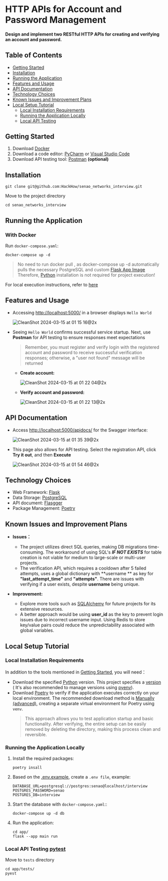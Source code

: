# HTTP APIs for Account and Password Management

#### Design and implement two RESTful HTTP APIs for creating and verifying an account and password.

## Table of Contents

- [Getting Started](#getting-started)
- [Installation](#installation)
- [Running the Application](#running-the-application)
- [Features and Usage](#features-and-usage)
- [API Documentation](#api-documentation)
- [Technology Choices](#technology-choices)
- [Known Issues and Improvement Plans](#known-issues-and-improvement-plans)
- [Local Setup Tutorial](#local-setup-tutorial)
    - [Local Installation Requirements](#local-installation-requirements)
    - [Running the Application Locally](#running-the-application-locally)
    - [Local API Testing](#local-api-testing)

## Getting Started

1. Download [Docker](https://www.docker.com/products/docker-desktop/)
2. Download a code editor: [PyCharm](https://www.jetbrains.com/pycharm/download/?section=mac)
   or [Visual Studio Code](https://code.visualstudio.com/)
3. Download API testing tool: [Postman](https://www.postman.com/downloads/) **(optional)**

## Installation

```shell
git clone git@github.com:HackHow/senao_networks_interview.git
```

Move to the project directory

```shell
cd senao_networks_interview
```

## Running the Application

### With Docker

Run `docker-compose.yaml`:

```shell
docker-compose up -d
```

> No need to run docker pull <image>, as docker-compose up -d automatically pulls the necessary PostgreSQL and
> custom [Flask App Image](https://hub.docker.com/repository/docker/howard23/senao-networks-interview-flask-app/general)
> Therefore, [Python](https://www.python.org/) installation is not required for project execution!

For local execution instructions, refer to [here](#local-setup-tutorial)

## Features and Usage

- Accessing [http://localhost:5000/](http://localhost:5000/) in a browser displays `Hello World`

  ![CleanShot 2024-03-15 at 01 15 16@2x](https://github.com/HackHow/senao_networks_interview/assets/56557271/64b6a288-95e2-4f0b-9be3-ac426eae4a44)

- Seeing `Hello World` confirms successful service startup. Next, use **Postman** for API testing to ensure responses
  meet expectations
  > Remember, you must register and verify login with the registered account and password to receive successful
  verification responses; otherwise, a "user not found" message will be returned

    - **Create account:**

      ![CleanShot 2024-03-15 at 01 22 04@2x](https://github.com/HackHow/senao_networks_interview/assets/56557271/b9b82725-2e05-40f8-8455-a22df4223b29)

    - **Verify account and password:**

      ![CleanShot 2024-03-15 at 01 22 13@2x](https://github.com/HackHow/senao_networks_interview/assets/56557271/1f34ac80-47f4-4bdd-b3f4-dbe5d54bcf5c)

## API Documentation

- Access [http://localhost:5000/apidocs/](http://localhost:5000/apidocs/) for the Swagger interface:

  ![CleanShot 2024-03-15 at 01 35 39@2x](https://github.com/HackHow/senao_networks_interview/assets/56557271/eaa3cbba-45e6-4885-876c-b07f05ebb4ea)

- This page also allows for API testing. Select the registration API, click **Try it out**, and then **Execute**

  ![CleanShot 2024-03-15 at 01 54 46@2x](https://github.com/HackHow/senao_networks_interview/assets/56557271/910b363b-956a-4382-932e-3ef63667ef25)

## Technology Choices

- Web Framework: [Flask](https://flask.palletsprojects.com/en/3.0.x/)
- Data Storage: [PostgreSQL](https://www.postgresql.org/)
- API document: [Flasgger](https://github.com/flasgger/flasgger)
- Package Management: [Poetry](https://python-poetry.org/docs/)

## Known Issues and Improvement Plans

- **Issues：**
    - The project utilizes direct SQL queries, making DB migrations time-consuming. The workaround of using SQL's **_IF NOT EXISTS_** for table creation is not viable for medium to large-scale or multi-user projects.
    - The verification API, which requires a cooldown after 5 failed attempts, uses a global dictionary with **username
      ** as key for **"last_attempt_time"** and **"attempts"**. There are issues with verifying if a user exists,
      despite **username** being unique.

- **Improvement:**
    - Explore more tools such as [SQLAlchemy](https://www.sqlalchemy.org/) for future projects for its extensive
      resources.
    - A better approach would be using **user_id** as the key to prevent login issues due to incorrect username input.
      Using Redis to store key/value pairs could reduce the unpredictability associated with global variables.

## Local Setup Tutorial

### Local Installation Requirements

In addition to the tools mentioned in [Getting Started](#getting-started), you will need：

- Download the specified [Python](https://www.python.org/) version. This project specifies
  a [version](https://github.com/HackHow/senao_networks_interview/blob/docs/add_user_guide_content/.python-version) (
  It's also recommended to manage versions using [pyenv](https://github.com/pyenv/pyenv?tab=readme-ov-file#unixmacos)).
- Download [Poetry](https://python-poetry.org/docs/#installation) to verify if the application executes correctly on
  your local environment. The recommended download method
  is [Manually (advanced)](https://python-poetry.org/docs/#installing-manually), creating a separate virtual environment
  for Poetry using `venv`.
  > This approach allows you to test application startup and basic functionality. After verifying,
  the entire setup can be easily removed by deleting the directory, making this process clean and reversible.

### Running the Application Locally

1. Install the required packages:
    ```shell
    poetry insall
    ```

2. Based on
   the [.env.example](https://github.com/HackHow/senao_networks_interview/blob/docs/add_user_guide_content/.env.example),
   create a `.env file`, example:
    ```text
   DATABASE_URL=postgresql://postgres:senao@localhost/interview
    POSTGRES_PASSWORD=senao
    POSTGRES_DB=interview
   ```

3. Start the database with `docker-compose.yaml`::
    ```shell
    docker-compose up -d db
    ```

4. Run the application:
    ```shell
    cd app/
    flask --app main run 
    ```

### Local API Testing [pytest](https://docs.pytest.org/en/8.0.x/)

Move to `tests` directory

```shell
cd app/tests/
pyest
```

